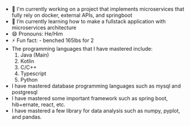 - 🔭 I'm currently working on a project that implements microservices that fully rely on docker, external APIs, and springboot
- 🌱 I’m currently learning how to make a fullstack application with microservices architecture
- 😄 Pronouns: He/Him
- ⚡ Fun fact: - benched 165lbs for 2
- The programming languages ​​that I have mastered include:
    1. Java (Main)
    2. Kotlin
    3. C/C++
    4. Typescript
    5. Python
- I have mastered database programming languages ​​such as mysql and postgresql
- I have mastered some important framework such as spring boot, hib+ernate, react, etc.
- I have mastered a few library for data analysis such as numpy, pyplot, and pandas.
